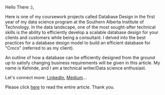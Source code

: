 Hello There :),

Here is one of my coursework projects called Database Design in the first year of my data science program at the Southern Alberta Institute of Technology. In the data landscape, one of the most sought-after technical skills is the ability to efficiently develop a scalable database design for your clients and customers while being a consultant. I delved into the best practices for a database design model to build an efficient database for "Crocs" (referred to as my client). 

An outline of how a database can be efficiently designed from the ground up to satisfy changing business requirements will be given in this article. My name is Kehinde, and I am a technical writer/Data science enthusiast. 

Let's connect more: [LinkedIn](https://www.linkedin.com/in/adeniran-olanrewaju/), [Medium](https://adeniranolanrewaju.medium.com/)...

Please click [here](https://github.com/Adeniran02/DatabaseDesignCourseProject/blob/main/_Database%20Design%20(Crocs%20as%20a%20Case%20Study).pdf) to read the entire article. Thank you.


